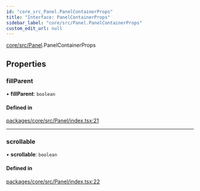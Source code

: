 ```yaml
---
id: "core_src_Panel.PanelContainerProps"
title: "Interface: PanelContainerProps"
sidebar_label: "core/src/Panel.PanelContainerProps"
custom_edit_url: null
---
```


[core/src/Panel](../modules/core_src_Panel.md).PanelContainerProps

## Properties

### fillParent

• **fillParent**: `boolean`

#### Defined in

[packages/core/src/Panel/index.tsx:21](https://github.com/rozzzly/overcast-ui/blob/23b69a1/packages/core/src/Panel/index.tsx#L21)

___

### scrollable

• **scrollable**: `boolean`

#### Defined in

[packages/core/src/Panel/index.tsx:22](https://github.com/rozzzly/overcast-ui/blob/23b69a1/packages/core/src/Panel/index.tsx#L22)
